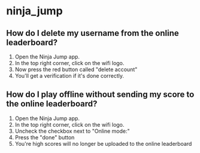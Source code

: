 # ninja_jump

## How do I delete my username from the online leaderboard?
1. Open the Ninja Jump app.
2. In the top right corner, click on the wifi logo.
3. Now press the red button called "delete account"
4. You'll get a verification if it's done correctly.

## How do I play offline without sending my score to the online leaderboard?
1. Open the Ninja Jump app.
2. In the top right corner, click on the wifi logo.
3. Uncheck the checkbox next to "Online mode:"
4. Press the "done" button
5. You're high scores will no longer be uploaded to the online leaderboard
